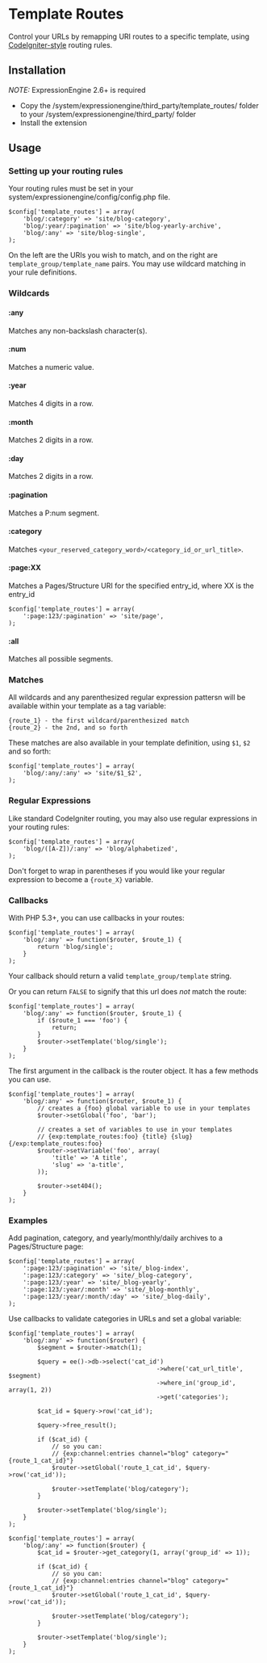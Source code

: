 # Template Routes

Control your URLs by remapping URI routes to a specific template, using [CodeIgniter-style](http://ellislab.com/codeigniter/user-guide/general/routing.html) routing rules.

## Installation

*NOTE:* ExpressionEngine 2.6+ is required

* Copy the /system/expressionengine/third_party/template_routes/ folder to your /system/expressionengine/third_party/ folder
* Install the extension

## Usage

### Setting up your routing rules

Your routing rules must be set in your system/expressionengine/config/config.php file.

	$config['template_routes'] = array(
		'blog/:category' => 'site/blog-category',
		'blog/:year/:pagination' => 'site/blog-yearly-archive',
		'blog/:any' => 'site/blog-single',
	);

On the left are the URIs you wish to match, and on the right are `template_group/template_name` pairs. You may use wildcard matching in your rule definitions.

### Wildcards

#### :any

Matches any non-backslash character(s).

#### :num

Matches a numeric value.

#### :year

Matches 4 digits in a row.

#### :month

Matches 2 digits in a row.

#### :day

Matches 2 digits in a row.

#### :pagination

Matches a P:num segment.

#### :category

Matches `<your_reserved_category_word>/<category_id_or_url_title>`.

#### :page:XX

Matches a Pages/Structure URI for the specified entry_id, where XX is the entry_id

	$config['template_routes'] = array(
		':page:123/:pagination' => 'site/page',
	);

#### :all

Matches all possible segments.

### Matches

All wildcards and any parenthesized regular expression pattersn will be available within your template as a tag variable:

	{route_1} - the first wildcard/parenthesized match
	{route_2} - the 2nd, and so forth

These matches are also available in your template definition, using `$1`, `$2` and so forth:

	$config['template_routes'] = array(
		'blog/:any/:any' => 'site/$1_$2',
	);

### Regular Expressions

Like standard CodeIgniter routing, you may also use regular expressions in your routing rules:

	$config['template_routes'] = array(
		'blog/([A-Z])/:any' => 'blog/alphabetized',
	);

Don't forget to wrap in parentheses if you would like your regular expression to become a `{route_X}` variable.

### Callbacks

With PHP 5.3+, you can use callbacks in your routes:

	$config['template_routes'] = array(
		'blog/:any' => function($router, $route_1) {
			return 'blog/single';
		} 
	);

Your callback should return a valid `template_group/template` string.

Or you can return `FALSE` to signify that this url does *not* match the route:

	$config['template_routes'] = array(
		'blog/:any' => function($router, $route_1) {
			if ($route_1 === 'foo') {
				return;
			}
			$router->setTemplate('blog/single');
		}
	);

The first argument in the callback is the router object. It has a few methods you can use.

	$config['template_routes'] = array(
		'blog/:any' => function($router, $route_1) {
			// creates a {foo} global variable to use in your templates
			$router->setGlobal('foo', 'bar');

			// creates a set of variables to use in your templates
			// {exp:template_routes:foo} {title} {slug} {/exp:template_routes:foo}
			$router->setVariable('foo', array(
				'title' => 'A title',
				'slug' => 'a-title',
			));

			$router->set404();
		} 
	);

### Examples

Add pagination, category, and yearly/monthly/daily archives to a Pages/Structure page:

	$config['template_routes'] = array(
		':page:123/:pagination' => 'site/_blog-index',
		':page:123/:category' => 'site/_blog-category',
		':page:123/:year' => 'site/_blog-yearly',
		':page:123/:year/:month' => 'site/_blog-monthly',
		':page:123/:year/:month/:day' => 'site/_blog-daily',
	);

Use callbacks to validate categories in URLs and set a global variable:

	$config['template_routes'] = array(
		'blog/:any' => function($router) {
			$segment = $router->match(1);

			$query = ee()->db->select('cat_id')
											 ->where('cat_url_title', $segment)
											 ->where_in('group_id', array(1, 2))
											 ->get('categories');

			$cat_id = $query->row('cat_id');

			$query->free_result();

			if ($cat_id) {
				// so you can:
				// {exp:channel:entries channel="blog" category="{route_1_cat_id}"}
				$router->setGlobal('route_1_cat_id', $query->row('cat_id'));

				$router->setTemplate('blog/category');
			}

			$router->setTemplate('blog/single');
		}
	);

	$config['template_routes'] = array(
		'blog/:any' => function($router) {
			$cat_id = $router->get_category(1, array('group_id' => 1));

			if ($cat_id) {
				// so you can:
				// {exp:channel:entries channel="blog" category="{route_1_cat_id}"}
				$router->setGlobal('route_1_cat_id', $query->row('cat_id'));

				$router->setTemplate('blog/category');
			}

			$router->setTemplate('blog/single');
		}
	);